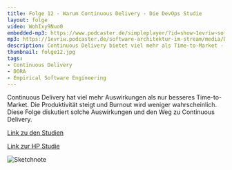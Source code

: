 ```yaml
---
title: Folge 12 - Warum Continuous Delivery - Die DevOps Studie
layout: folge
video: WohIxy9Nuo0
embedded-mp3: https://www.podcaster.de/simpleplayer/?id=show~1evriw~software-architektur-im-stream~pod-6058d19ccafae132780447&v=1617101180
mp3: https://1evriw.podcaster.de/software-architektur-im-stream/media/DevOpsStudie.mp3
description: Continuous Delivery bietet viel mehr als Time-to-Market - das zeigt die DevOps-Studie.
thumbnail: folge12.jpg
tags:
- Continuous Delivery
- DORA
- Empirical Software Engineering
---
```


Continuous Delivery hat viel mehr Auswirkungen als nur besseres
Time-to-Market. Die Produktivität steigt und Burnout wird weniger
wahrscheinlich. Diese Folge diskutiert solche Auswirkungen und den Weg
zu Continuous Delivery.

[Link zu den Studien](https://www.devops-research.com/research.html)

[Link zur HP Studie](https://continuousdelivery.com/evidence-case-studies/)

![Sketchnote](/sketchnotes/folge12.jpg "Sketchnote")
